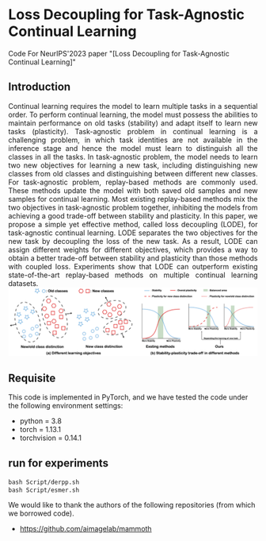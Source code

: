 # Loss Decoupling for Task-Agnostic Continual Learning
Code For NeurIPS'2023 paper "[Loss Decoupling for Task-Agnostic Continual Learning]"

## Introduction

<div align="justify">
Continual learning requires the model to learn multiple tasks in a sequential order. To perform continual learning, the model must possess the abilities to maintain performance on old tasks (stability) and adapt itself to learn new tasks (plasticity). Task-agnostic problem in continual learning is a challenging problem, in which task identities are not available in the inference stage and hence the model must learn to distinguish all the classes in all the tasks. In task-agnostic problem, the model needs to learn two new objectives for learning a new task, including distinguishing new classes from old classes and distinguishing between different new classes. For task-agnostic problem, replay-based methods are commonly used. These methods update the model with both saved old samples and new samples for continual learning. Most existing replay-based methods mix the two objectives in task-agnostic problem together, inhibiting the models from achieving a good trade-off between stability and plasticity. In this paper, we propose a simple yet effective method, called loss decoupling (LODE), for task-agnostic continual learning. LODE separates the two objectives for the new task by decoupling the loss of the new task. As a result, LODE can assign different weights for different objectives, which provides a way to obtain a better trade-off between stability and plasticity than those methods with coupled loss. Experiments show that LODE can outperform existing state-of-the-art replay-based methods on multiple continual learning datasets.
</div>

<center>
<img src="joint.png">
</center>

## Requisite

This code is implemented in PyTorch, and we have tested the code under the following environment settings:

- python = 3.8
- torch = 1.13.1
- torchvision = 0.14.1

## run for experiments

```
bash Script/derpp.sh
bash Script/esmer.sh
```


We would like to thank the authors of the following repositories (from which we borrowed code). </br>
* https://github.com/aimagelab/mammoth
